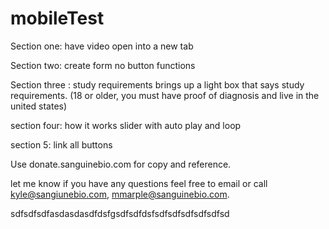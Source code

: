 mobileTest
===========

Section one: have video open into a new tab

Section two: create form no button functions

Section three : study requirements brings up a light box that says study requirements. (18 or older, you must have proof of diagnosis and live in the united states)

section four: how it works slider with auto play and loop

section 5: link all buttons

Use donate.sanguinebio.com for copy and reference.

let me know if you have any questions feel free to email or call kyle@sangiunebio.com, mmarple@sanguinebio.com.


sdfsdfsdfasdasdasdfdsfgsdfsdfdsfsdfsdfsdfsdfsdfsd